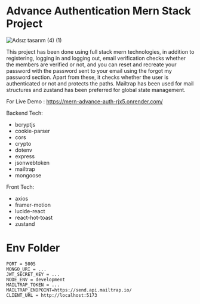 # Advance Authentication Mern Stack Project

![Adsız tasarım (4) (1)](https://github.com/user-attachments/assets/c7a9f7f3-bcf5-462f-ab0f-28ce5805d112)

This project has been done using full stack mern technologies, in addition to registering, logging in and logging out, email verification checks whether the members are verified or not, and you can reset and recreate your password with the password sent to your email using the forgot my password section. Apart from these, it checks whether the user is authenticated or not and protects the paths. Mailtrap has been used for mail structures and zustand has been preferred for global state management.

For Live Demo : https://mern-advance-auth-rjx5.onrender.com/

Backend Tech:
-  bcryptjs
-  cookie-parser
-  cors
-  crypto
-  dotenv
-  express
-  jsonwebtoken
-  mailtrap
-  mongoose

Front Tech:
-  axios
-  framer-motion
-  lucide-react
-  react-hot-toast
-  zustand

# Env Folder

```
PORT = 5005
MONGO_URI = ...
JWT_SECRET_KEY = ...
NODE_ENV = development
MAILTRAP_TOKEN = ...
MAILTRAP_ENDPOINT=https://send.api.mailtrap.io/
CLIENT_URL = http://localhost:5173
```
